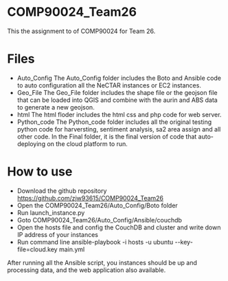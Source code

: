 # COMP90024_Team26

This the assignment to of COMP90024 for Team 26.


# Files

- Auto_Config
The Auto_Config folder includes the Boto and Ansible code to auto configuration all the NeCTAR instances or EC2 instances.
- Geo_File
The Geo_File folder includes the shape file or the geojson file that can be loaded into QGIS and combine with the aurin and ABS data to generate a new geojson.
- html
The html floder includes the html css and php code for web server.
- Python_code
The Python_code folder includes all the original testing python code for harversting, sentiment analysis, sa2 area assign and all other code. In the Final folder, it is the final version of code that auto-deploying on the cloud platform to run.

# How to use

- Download the github repository https://github.com/zjw93615/COMP90024_Team26
- Open the COMP90024_Team26/Auto_Config/Boto folder
- Run launch_instance.py
- Goto COMP90024_Team26/Auto_Config/Ansible/couchdb
- Open the hosts file and config the CouchDB and cluster and write down IP address of your instances
- Run command line ansible-playbook -i hosts -u ubuntu --key-file=cloud.key main.yml

After running all the Ansible script, you instances should be up and processing data, and the web application also available. 
